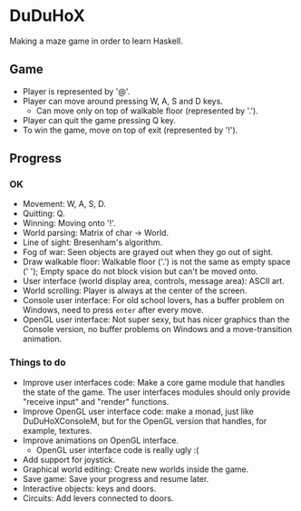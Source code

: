 DuDuHoX
=======

Making a maze game in order to learn Haskell.

## Game ##

- Player is represented by '@'.
- Player can move around pressing W, A, S and D keys.
  - Can move only on top of walkable floor (represented by '.').
- Player can quit the game pressing Q key.
- To win the game, move on top of exit (represented by '!').

## Progress ##

### OK ###
- Movement: W, A, S, D.
- Quitting: Q.
- Winning: Moving onto '!'.
- World parsing: Matrix of char -> World.
- Line of sight: Bresenham's algorithm.
- Fog of war: Seen objects are grayed out when they go out of sight.
- Draw walkable floor: Walkable floor ('.') is not the same as empty space (' '); Empty space do not block vision but can't be moved onto.
- User interface (world display area, controls, message area): ASCII art.
- World scrolling: Player is always at the center of the screen.
- Console user interface: For old school lovers, has a buffer problem on Windows, need to press `enter` after every move.
- OpenGL user interface: Not super sexy, but has nicer graphics than the Console version, no buffer problems on Windows and a move-transition animation.

### Things to do ###
- Improve user interfaces code: Make a core game module that handles the state of the game. The user interfaces modules should only provide "receive input" and "render" functions.
- Improve OpenGL user interface code: make a monad, just like DuDuHoXConsoleM, but for the OpenGL version that handles, for example, textures.
- Improve animations on OpenGL interface.
  - OpenGL user interface code is really ugly :(
- Add support for joystick.
- Graphical world editing: Create new worlds inside the game.
- Save game: Save your progress and resume later.
- Interactive objects: keys and doors.
- Circuits: Add levers connected to doors.
